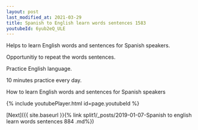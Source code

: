 ```yaml
---
layout: post
last_modified_at: 2021-03-29
title: Spanish to English learn words sentences 1583 
youtubeId: 6yub2eQ_ULE
---
```

 
 
Helps to learn English words and sentences for Spanish speakers.

Opportunitiy to repeat the words sentences. 

Practice English language. 
 
10 minutes practice every day. 
 
How to learn English words and sentences for Spanish speakers 
 
{% include youtubePlayer.html id=page.youtubeId %}
 
 
[Next]({{ site.baseurl }}{% link  split1/_posts/2019-01-07-Spanish to english learn words sentences 884 .md%})
 
